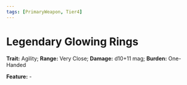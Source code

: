 ```yaml
---
tags: [PrimaryWeapon, Tier4]
---
```

# Legendary Glowing Rings

**Trait:** Agility; **Range:** Very Close; **Damage:** d10+11 mag; **Burden:** One-Handed

**Feature:** -

